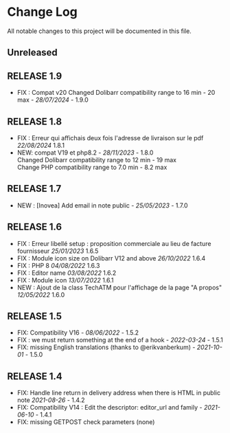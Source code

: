 # Change Log
All notable changes to this project will be documented in this file.

## Unreleased



## RELEASE 1.9

- FIX : Compat v20
  Changed Dolibarr compatibility range to 16 min - 20 max - *28/07/2024* - 1.9.0

## RELEASE 1.8

- FIX : Erreur qui affichais deux fois l'adresse de livraison sur le pdf *22/08/2024* 1.8.1
- NEW: compat V19 et php8.2 - *28/11/2023* - 1.8.0  
Changed Dolibarr compatibility range to 12 min - 19 max  
Change PHP compatibility range to 7.0 min - 8.2 max

## RELEASE 1.7

- NEW : [Inovea] Add email in note public - *25/05/2023* - 1.7.0

## RELEASE 1.6

- FIX : Erreur libellé setup : proposition commerciale au lieu de facture fournisseur *25/01/2023* 1.6.5
- FIX : Module icon size on Dolibarr V12 and above  *26/10/2022* 1.6.4
- FIX : PHP 8 *04/08/2022* 1.6.3
- FIX : Editor name *03/08/2022* 1.6.2
- FIX : Module icon *13/07/2022* 1.6.1
- NEW : Ajout de la class TechATM pour l'affichage de la page "A propos" *12/05/2022* 1.6.0

## RELEASE 1.5

- FIX: Compatibility V16 - *08/06/2022* - 1.5.2
- FIX : we must return something at the end of a hook - *2022-03-24* - 1.5.1
- FIX: missing English translations (thanks to @erikvanberkum) - *2021-10-01* - 1.5.0

## RELEASE 1.4

- FIX: Handle line return in delivery address when there is HTML in public note *2021-08-26* - 1.4.2
- FIX: Compatibility V14 : Edit the descriptor: editor_url and family - *2021-06-10* - 1.4.1
- FIX: missing GETPOST check parameters (none)
